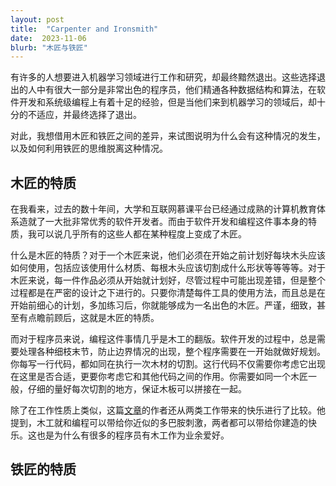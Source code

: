 ```yaml
---
layout: post
title:  "Carpenter and Ironsmith"
date:  2023-11-06
blurb: "木匠与铁匠"
---
```


有许多的人想要进入机器学习领域进行工作和研究，却最终黯然退出。这些选择退出的人中有很大一部分是非常出色的程序员，他们精通各种数据结构和算法，在软件开发和系统级编程上有着十足的经验，但是当他们来到机器学习的领域后，却十分的不适应，并最终选择了退出。

对此，我想借用木匠和铁匠之间的差异，来试图说明为什么会有这种情况的发生，以及如何利用铁匠的思维脱离这种情况。

## 木匠的特质

在我看来，过去的数十年间，大学和互联网慕课平台已经通过成熟的计算机教育体系造就了一大批非常优秀的软件开发者。而由于软件开发和编程这件事本身的特质，我可以说几乎所有的这些人都在某种程度上变成了木匠。

什么是木匠的特质？对于一个木匠来说，他们必须在开始之前计划好每块木头应该如何使用，包括应该使用什么材质、每根木头应该切割成什么形状等等等等。对于木匠来说，每一件作品必须从开始就计划好，尽管过程中可能出现差错，但是整个过程都是在严密的设计之下进行的。只要你清楚每件工具的使用方法，而且总是在开始前细心的计划，多加练习后，你就能够成为一名出色的木匠。严谨，细致，甚至有点瞻前顾后，这就是木匠的特质。

而对于程序员来说，编程这件事情几乎是木工的翻版。软件开发的过程中，总是需要处理各种细枝末节，防止边界情况的出现，整个程序需要在一开始就做好规划。你每写一行代码，都如同在执行一次木材的切割。这行代码不仅需要你考虑它出现在这里是否合适，更要你考虑它和其他代码之间的作用。你需要如同一个木匠一般，仔细的量好每次切割的地方，保证木板可以拼接在一起。

除了在工作性质上类似，这篇[文章](https://www.zainrizvi.io/blog/why-software-engineers-like-woodworking/)的作者还从两类工作带来的快乐进行了比较。他提到，木工就和编程可以带给你近似的多巴胺刺激，两者都可以带给你建造的快乐。这也是为什么有很多的程序员有木工作为业余爱好。

## 铁匠的特质
